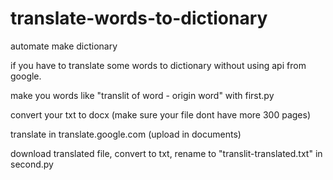 # translate-words-to-dictionary

automate make dictionary

if you have to translate some words to dictionary without using api from google.

make you words like "translit of word - origin word" with first.py

convert your txt to docx (make sure your file dont have more 300 pages)

translate in translate.google.com (upload in documents)

download translated file, convert to txt, rename to "translit-translated.txt" in second.py

